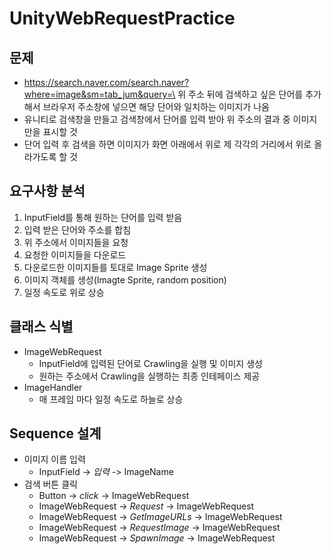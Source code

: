 # UnityWebRequestPractice

## 문제

- https://search.naver.com/search.naver?where=image&sm=tab_jum&query=\
  위 주소 뒤에 검색하고 싶은 단어를 추가해서 브라우저 주소창에 넣으면 해당 단어와 일치하는 이미지가 나옴
- 유니티로 검색창을 만들고 검색창에서 단어를 입력 받아 위 주소의 결과 중 이미지만을 표시할 것
- 단어 입력 후 검색을 하면 이미지가 화면 아래에서 위로 제 각각의 거리에서 위로 올라가도록 할 것

## 요구사항 분석
1. InputField를 통해 원하는 단어를 입력 받음
2. 입력 받은 단어와 주소를 합침
3. 위 주소에서 이미지들을 요청
4. 요청한 이미지들을 다운로드
5. 다운로드한 이미지들를 토대로 Image Sprite 생성
6. 이미지 객체를 생성(Imagte Sprite, random position) 
7. 일정 속도로 위로 상승

## 클래스 식별
- ImageWebRequest
   - InputField에 입력된 단어로 Crawling을 실행 및 이미지 생성
   - 원하는 주소에서 Crawling을 실행하는 최종 인테페이스 제공
- ImageHandler
   - 매 프레임 마다 일정 속도로 하늘로 상승

## Sequence 설계
- 이미지 이름 입력
   - InputField -> *입력* -> ImageName
- 검색 버튼 클릭
   - Button -> *click* -> ImageWebRequest
   - ImageWebRequest -> *Request* -> ImageWebRequest
   - ImageWebRequest -> *GetImageURLs* -> ImageWebRequest
   - ImageWebRequest -> *RequestImage* -> ImageWebRequest
   - ImageWebRequest -> *SpawnImage* -> ImageWebRequest